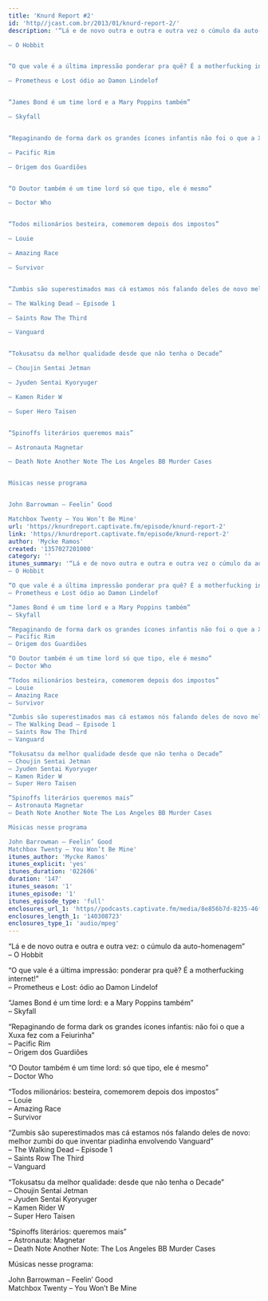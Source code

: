 ```yaml
---
title: 'Knurd Report #2'
id: 'http//jcast.com.br/2013/01/knurd-report-2/'
description: '“Lá e de novo outra e outra e outra vez o cúmulo da auto-homenagem”

– O Hobbit


“O que vale é a última impressão ponderar pra quê? É a motherfucking internet!”

– Prometheus e Lost ódio ao Damon Lindelof


“James Bond é um time lord e a Mary Poppins também”

– Skyfall


“Repaginando de forma dark os grandes ícones infantis não foi o que a Xuxa fez com a Feiurinha”

– Pacific Rim

– Origem dos Guardiões


“O Doutor também é um time lord só que tipo, ele é mesmo”

– Doctor Who


“Todos milionários besteira, comemorem depois dos impostos”

– Louie

– Amazing Race

– Survivor


“Zumbis são superestimados mas cá estamos nós falando deles de novo melhor zumbi do que inventar piadinha envolvendo Vanguard”

– The Walking Dead – Episode 1

– Saints Row The Third

– Vanguard


“Tokusatsu da melhor qualidade desde que não tenha o Decade”

– Choujin Sentai Jetman

– Jyuden Sentai Kyoryuger

– Kamen Rider W

– Super Hero Taisen


“Spinoffs literários queremos mais”

– Astronauta Magnetar

– Death Note Another Note The Los Angeles BB Murder Cases


Músicas nesse programa


John Barrowman – Feelin’ Good

Matchbox Twenty – You Won’t Be Mine'
url: 'https//knurdreport.captivate.fm/episode/knurd-report-2'
link: 'https//knurdreport.captivate.fm/episode/knurd-report-2'
author: 'Mycke Ramos'
created: '1357027201000'
category: ''
itunes_summary: '“Lá e de novo outra e outra e outra vez o cúmulo da auto-homenagem”
– O Hobbit

“O que vale é a última impressão ponderar pra quê? É a motherfucking internet!”
– Prometheus e Lost ódio ao Damon Lindelof

“James Bond é um time lord e a Mary Poppins também”
– Skyfall

“Repaginando de forma dark os grandes ícones infantis não foi o que a Xuxa fez com a Feiurinha”
– Pacific Rim
– Origem dos Guardiões

“O Doutor também é um time lord só que tipo, ele é mesmo”
– Doctor Who

“Todos milionários besteira, comemorem depois dos impostos”
– Louie
– Amazing Race
– Survivor

“Zumbis são superestimados mas cá estamos nós falando deles de novo melhor zumbi do que inventar piadinha envolvendo Vanguard”
– The Walking Dead – Episode 1
– Saints Row The Third
– Vanguard

“Tokusatsu da melhor qualidade desde que não tenha o Decade”
– Choujin Sentai Jetman
– Jyuden Sentai Kyoryuger
– Kamen Rider W
– Super Hero Taisen

“Spinoffs literários queremos mais”
– Astronauta Magnetar
– Death Note Another Note The Los Angeles BB Murder Cases

Músicas nesse programa

John Barrowman – Feelin’ Good
Matchbox Twenty – You Won’t Be Mine'
itunes_author: 'Mycke Ramos'
itunes_explicit: 'yes'
itunes_duration: '022606'
duration: '147'
itunes_season: '1'
itunes_episode: '1'
itunes_episode_type: 'full'
enclosures_url_1: 'https//podcasts.captivate.fm/media/8e856b7d-8235-46fa-9208-bcd57426c71f/hipcast-12771-u-391666-s-1-audio_tc.mp3'
enclosures_length_1: '140308723'
enclosures_type_1: 'audio/mpeg'
---
```

“Lá e de novo outra e outra e outra vez: o cúmulo da auto-homenagem”  
– O Hobbit

“O que vale é a última impressão: ponderar pra quê? É a motherfucking internet!”  
– Prometheus e Lost: ódio ao Damon Lindelof

“James Bond é um time lord: e a Mary Poppins também”  
– Skyfall

“Repaginando de forma dark os grandes ícones infantis: não foi o que a Xuxa fez com a Feiurinha”  
– Pacific Rim  
– Origem dos Guardiões

“O Doutor também é um time lord: só que tipo, ele é mesmo”  
– Doctor Who

“Todos milionários: besteira, comemorem depois dos impostos”  
– Louie  
– Amazing Race  
– Survivor

“Zumbis são superestimados mas cá estamos nós falando deles de novo: melhor zumbi do que inventar piadinha envolvendo Vanguard”  
– The Walking Dead – Episode 1  
– Saints Row The Third  
– Vanguard

“Tokusatsu da melhor qualidade: desde que não tenha o Decade”  
– Choujin Sentai Jetman  
– Jyuden Sentai Kyoryuger  
– Kamen Rider W  
– Super Hero Taisen

“Spinoffs literários: queremos mais”  
– Astronauta: Magnetar  
– Death Note Another Note: The Los Angeles BB Murder Cases

Músicas nesse programa:

John Barrowman – Feelin’ Good  
Matchbox Twenty – You Won’t Be Mine